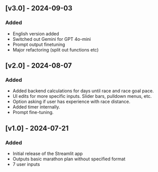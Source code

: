 ## [v3.0] - 2024-09-03
### Added
- English version added
- Switched out Gemini for GPT 4o-mini
- Prompt output finetuning
- Major refactoring (split out functions etc)

## [v2.0] - 2024-08-07
### Added
- Added backend calculations for days until race and race goal pace.
- UI edits for more specific inputs. Slider bars, pulldown menus, etc.
- Option asking if user has experience with race distance.
- Added timer internally.
- Prompt fine-tuning.

## [v1.0] - 2024-07-21
### Added
- Initial release of the Streamlit app
- Outputs basic marathon plan without specified format
- 7 user inputs
